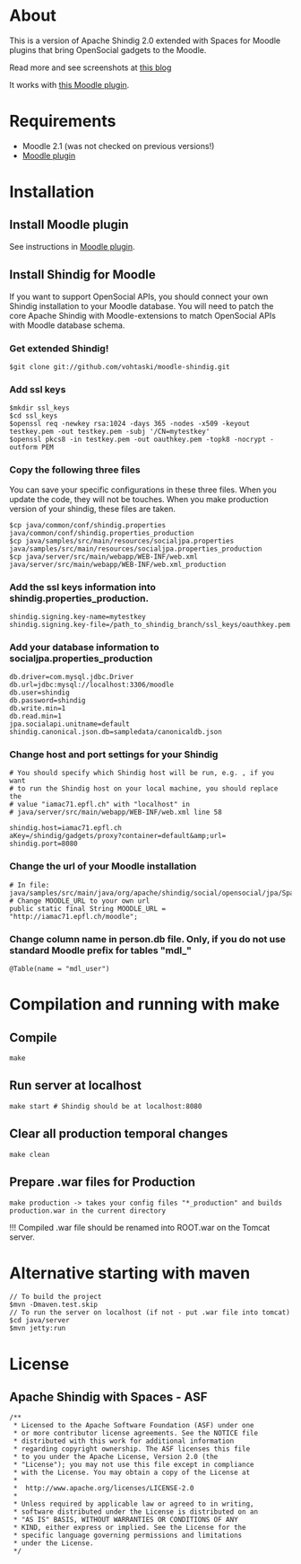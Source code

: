 About
==============
This is a version of Apache Shindig 2.0 extended with Spaces for Moodle plugins that
bring OpenSocial gadgets to the Moodle.

Read more and see screenshots at [this blog](http://vohtaski.blogspot.com/2011/09/bring-opensocial-gadgets-to-moodle_22.html)

It works with [this Moodle plugin](https://github.com/vohtaski/shindig-moodle-mod).

Requirements
==============
* Moodle 2.1 (was not checked on previous versions!)
* [Moodle plugin](https://github.com/vohtaski/shindig-moodle-mod)

Installation
==============

## Install Moodle plugin

See instructions in [Moodle plugin](https://github.com/vohtaski/shindig-moodle-mod).

## Install Shindig for Moodle

If you want to support OpenSocial APIs, you should
connect your own Shindig installation to your Moodle database. You will need to patch the core
Apache Shindig with Moodle-extensions to match OpenSocial APIs with Moodle database schema.

### Get extended Shindig!  
    
    $git clone git://github.com/vohtaski/moodle-shindig.git
    
    
### Add ssl keys
   
    $mkdir ssl_keys
    $cd ssl_keys
    $openssl req -newkey rsa:1024 -days 365 -nodes -x509 -keyout testkey.pem -out testkey.pem -subj '/CN=mytestkey'
    $openssl pkcs8 -in testkey.pem -out oauthkey.pem -topk8 -nocrypt -outform PEM
    
   
### Copy the following three files 

You can save your specific configurations in these three files. When you
update the code, they will not be touches. When you make production
version of your shindig, these files are taken.

    $cp java/common/conf/shindig.properties java/common/conf/shindig.properties_production
    $cp java/samples/src/main/resources/socialjpa.properties java/samples/src/main/resources/socialjpa.properties_production
    $cp java/server/src/main/webapp/WEB-INF/web.xml java/server/src/main/webapp/WEB-INF/web.xml_production

### Add the ssl keys information into shindig.properties_production.
    
    shindig.signing.key-name=mytestkey
    shindig.signing.key-file=/path_to_shindig_branch/ssl_keys/oauthkey.pem
    

### Add your database information to socialjpa.properties_production
    
    db.driver=com.mysql.jdbc.Driver
    db.url=jdbc:mysql://localhost:3306/moodle
    db.user=shindig
    db.password=shindig
    db.write.min=1
    db.read.min=1
    jpa.socialapi.unitname=default
    shindig.canonical.json.db=sampledata/canonicaldb.json
    
    
### Change host and port settings for your Shindig
    
    # You should specify which Shindig host will be run, e.g. , if you want
    # to run the Shindig host on your local machine, you should replace the
    # value "iamac71.epfl.ch" with "localhost" in
    # java/server/src/main/webapp/WEB-INF/web.xml line 58
    
    shindig.host=iamac71.epfl.ch
    aKey=/shindig/gadgets/proxy?container=default&amp;url=
    shindig.port=8080
    

### Change the url of your Moodle installation
    
    # In file: java/samples/src/main/java/org/apache/shindig/social/opensocial/jpa/SpaceDb.java
    # Change MOODLE_URL to your own url
    public static final String MOODLE_URL = "http://iamac71.epfl.ch/moodle";


### Change column name in person.db file. Only, if you do not use standard Moodle prefix for tables "mdl_"
    
    @Table(name = "mdl_user")
    

Compilation and running with make
=======================
Compile
-------

    make
    
Run server at localhost
----------

    make start # Shindig should be at localhost:8080

Clear all production temporal changes
---
  
    make clean

Prepare .war files for Production
---

    make production -> takes your config files "*_production" and builds production.war in the current directory
    
!!! Compiled .war file should be renamed into ROOT.war on the Tomcat server.

Alternative starting with maven
===============================

    // To build the project
    $mvn -Dmaven.test.skip
    // To run the server on localhost (if not - put .war file into tomcat)
    $cd java/server
    $mvn jetty:run

License
=======

Apache Shindig with Spaces - ASF
------------------------------------------

    /**
     * Licensed to the Apache Software Foundation (ASF) under one
     * or more contributor license agreements. See the NOTICE file
     * distributed with this work for additional information
     * regarding copyright ownership. The ASF licenses this file
     * to you under the Apache License, Version 2.0 (the
     * "License"); you may not use this file except in compliance
     * with the License. You may obtain a copy of the License at
     * 
     *  http://www.apache.org/licenses/LICENSE-2.0
     *
     * Unless required by applicable law or agreed to in writing,
     * software distributed under the License is distributed on an
     * "AS IS" BASIS, WITHOUT WARRANTIES OR CONDITIONS OF ANY
     * KIND, either express or implied. See the License for the
     * specific language governing permissions and limitations
     * under the License.
     */

